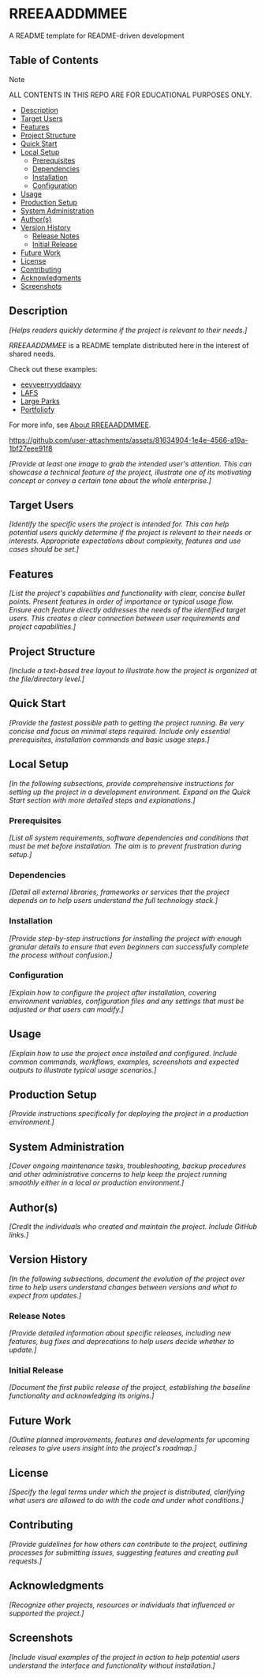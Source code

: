 # RREEAADDMMEE

A README template for README-driven development

## Table of Contents

> [!NOTE]
> ALL CONTENTS IN THIS REPO ARE FOR EDUCATIONAL PURPOSES ONLY.

* [Description](#description)
* [Target Users](#target-users)
* [Features](#features)
* [Project Structure](#project-structure)
* [Quick Start](#quick-start)
* [Local Setup](#local-setup)
  * [Prerequisites](#prerequisites)
  * [Dependencies](#dependencies)
  * [Installation](#installation)
  * [Configuration](#configuration)
* [Usage](#usage)
* [Production Setup](#production-setup)
* [System Administration](#system-administration)
* [Author(s)](#authors)
* [Version History](#version-history)
  * [Release Notes](#release-notes)
  * [Initial Release](#initial-release)
* [Future Work](#future-work)
* [License](#license)
* [Contributing](#contributing)
* [Acknowledgments](#acknowledgments)
* [Screenshots](#screenshots)

## Description

_[Helps readers quickly determine if the project is relevant to their needs.]_

_RREEAADDMMEE_ is a README template distributed here in the interest of shared needs.

Check out these examples:

* [eevveerryyddaayy](https://github.com/ggeerraarrdd/eevveerryyddaayy)
* [LAFS](https://github.com/ggeerraarrdd/lafs)
* [Large Parks](https://github.com/ggeerraarrdd/large-parks)
* [Portfoliofy](https://github.com/ggeerraarrdd/portfoliofy)

For more info, see [About RREEAADDMMEE](docs/rreeaaddmmee.md).

<https://github.com/user-attachments/assets/81634904-1e4e-4566-a19a-1bf27eee91f8>

_[Provide at least one image to grab the intended user's attention. This can showcase a technical feature of the project, illustrate one of its motivating concept or convey a certain tone about the whole enterprise.]_

## Target Users

_[Identify the specific users the project is intended for. This can help potential users quickly determine if the project is relevant to their needs or interests. Appropriate expectations about complexity, features and use cases should be set.]_

## Features

_[List the project's capabilities and functionality with clear, concise bullet points. Present features in order of importance or typical usage flow. Ensure each feature directly addresses the needs of the identified target users. This creates a clear connection between user requirements and project capabilities.]_

## Project Structure

_[Include a text-based tree layout to illustrate how the project is organized at the file/directory level.]_

## Quick Start

_[Provide the fastest possible path to getting the project running. Be very concise and focus on minimal steps required. Include only essential prerequisites, installation commands and basic usage steps.]_

## Local Setup

_[In the following subsections, provide comprehensive instructions for setting up the project in a development environment. Expand on the Quick Start section with more detailed steps and explanations.]_

### Prerequisites

_[List all system requirements, software dependencies and conditions that must be met before installation. The aim is to prevent frustration during setup.]_

### Dependencies

_[Detail all external libraries, frameworks or services that the project depends on to help users understand the full technology stack.]_

### Installation

_[Provide step-by-step instructions for installing the project with enough granular details to ensure that even beginners can successfully complete the process without confusion.]_

### Configuration

_[Explain how to configure the project after installation, covering environment variables, configuration files and any settings that must be adjusted or that users can modify.]_

## Usage

_[Explain how to use the project once installed and configured. Include common commands, workflows, examples, screenshots and expected outputs to illustrate typical usage scenarios.]_

## Production Setup

_[Provide instructions specifically for deploying the project in a production environment.]_

## System Administration

_[Cover ongoing maintenance tasks, troubleshooting, backup procedures and other administrative concerns to help keep the project running smoothly either in a local or production environment.]_

## Author(s)

_[Credit the individuals who created and maintain the project. Include GitHub links.]_

## Version History

_[In the following subsections, document the evolution of the project over time to help users understand changes between versions and what to expect from updates.]_

### Release Notes

_[Provide detailed information about specific releases, including new features, bug fixes and deprecations to help users decide whether to update.]_

### Initial Release

_[Document the first public release of the project, establishing the baseline functionality and acknowledging its origins.]_

## Future Work

_[Outline planned improvements, features and developments for upcoming releases to give users insight into the project's roadmap.]_

## License

_[Specify the legal terms under which the project is distributed, clarifying what users are allowed to do with the code and under what conditions.]_

## Contributing

_[Provide guidelines for how others can contribute to the project, outlining processes for submitting issues, suggesting features and creating pull requests.]_

## Acknowledgments

_[Recognize other projects, resources or individuals that influenced or supported the project.]_

## Screenshots

_[Include visual examples of the project in action to help potential users understand the interface and functionality without installation.]_
